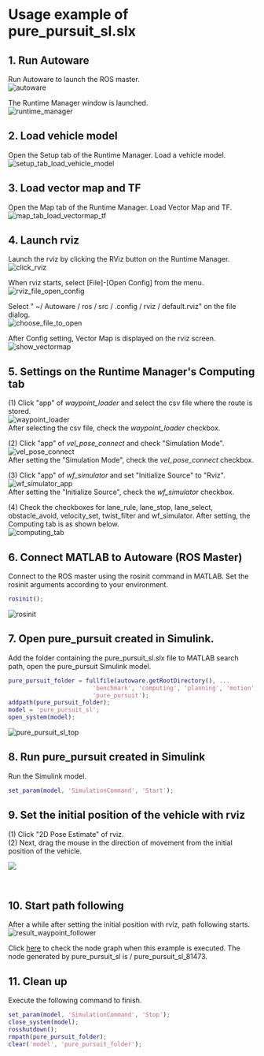 # Usage example of pure_pursuit_sl.slx
## 1. Run Autoware
Run Autoware to launch the ROS master.    
![autoware](../images/run_autoware.png)  

The Runtime Manager window is launched.  
![runtime_manager](../images/runtime_manager.png)  

## 2. Load vehicle model
Open the Setup tab of the Runtime Manager. Load a vehicle model.  
![setup_tab_load_vehicle_model](../images/setup_tab_load_vehicle_model.png)  

## 3. Load vector map and TF
Open the Map tab of the Runtime Manager. Load Vector Map and TF.  
![map_tab_load_vectormap_tf](../images/map_tab_load_vectormap_tf.png)  

## 4. Launch rviz
Launch the rviz by clicking the RViz button on the Runtime Manager.  
![click_rviz](../images/click_rviz.png)  

When rviz starts, select [File]-[Open Config] from the menu.  
![rviz_file_open_config](../images/rviz_file_open_config.png)

Select " ~/ Autoware / ros / src / .config / rviz / default.rviz" on the file dialog.  
![choose_file_to_open](../images/choose_file_to_open.png)

After Config setting, Vector Map is displayed on the rviz screen.  
![show_vectormap](../images/show_vectormap.png)

## 5. Settings on the Runtime Manager's Computing tab
(1) Click "app" of *waypoint_loader* and select the csv file where the route is stored.  
![waypoint_loader](../images/waypoint_loader.png)  
After selecting the csv file, check the *waypoint_loader* checkbox.  

(2) Click "app" of *vel_pose_connect* and check "Simulation Mode".  
![vel_pose_connect](images/vel_pose_connect.png)  
After setting the "Simulation Mode", check the *vel_pose_connect* checkbox.    

(3) Click "app" of *wf_simulator* and set "Initialize Source" to "Rviz".  
![wf_simulator_app](images/pure_pursuit/wf_simulator_app.png)  
After setting the "Initialize Source", check the *wf_simulator* checkbox.

(4) Check the checkboxes for lane_rule, lane_stop, lane_select, obstacle_avoid, velocity_set, twist_filter and wf_simulator. After setting, the Computing tab is as shown below.  
![computing_tab](images/pure_pursuit/computing_tab.png)

## 6. Connect MATLAB to Autoware (ROS Master)
Connect to the ROS master using the rosinit command in MATLAB.
Set the rosinit arguments according to your environment.  
```MATLAB
rosinit();
```  
![rosinit](../images/rosinit.png)

## 7. Open pure_pursuit created in Simulink.
Add the folder containing the pure_pursuit_sl.slx file to MATLAB search path, 
open the pure_pursuit Simulink model.  
```MATLAB
pure_pursuit_folder = fullfile(autoware.getRootDirectory(), ...  
                        'benchmark', 'computing', 'planning', 'motion', 'waypoint_follower', ... 
                        'pure_pursuit');
addpath(pure_pursuit_folder);
model = 'pure_pursuit_sl';
open_system(model);
```  
![pure_pursuit_sl_top](images/pure_pursuit/pure_pursuit_sl_top.png)
 
## 8. Run pure_pursuit created in Simulink
Run the Simulink model.  
```MATLAB
set_param(model, 'SimulationCommand', 'Start');
```

## 9. Set the initial position of the vehicle with rviz
 (1) Click "2D Pose Estimate" of rviz.  
 (2) Next, drag the mouse in the direction of movement from the initial position of the vehicle.

![](images/2D_Pose_Estimate.png)

<html><br></html>

## 10. Start path following
After a while after setting the initial position with rviz, path following starts.  
![result_waypoint_follower](images/result_waypoint_follower.png)

Click 
[here](./images/pure_pursuit/rosgraph_pure_pursuit.png) to check the node graph when this example is executed.
The node generated by pure_pursuit_sl is / pure_pursuit_sl_81473.

## 11. Clean up
Execute the following command to finish.  
```MATLAB
set_param(model, 'SimulationCommand', 'Stop');
close_system(model);
rosshutdown();
rmpath(pure_pursuit_folder);
clear('model', 'pure_pursuit_folder');
```